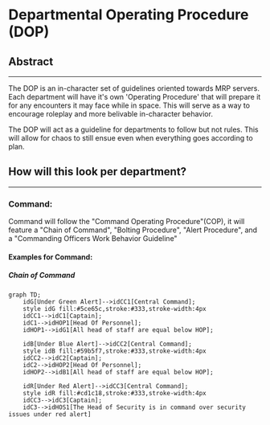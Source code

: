 # Departmental Operating Procedure (DOP)

## Abstract

--- 

The DOP is an in-character set of guidelines oriented towards MRP servers. Each department will have it's own 'Operating Procedure' that will prepare it for any encounters it may face while in space. This will serve as a way to encourage roleplay and more belivable in-character behavior. 

The DOP will act as a guideline for departments to follow but not rules. This will allow for chaos to still ensue even when everything goes according to plan. 

## How will this look per department?

---

### Command: 

Command will follow the "Command Operating Procedure"(COP), it will feature a "Chain of Command", "Bolting Procedure", "Alert Procedure", and a "Commanding Officers Work Behavior Guideline"

#### Examples for Command: 

##### Chain of Command 

```mermaid
graph TD;
    idG[Under Green Alert]-->idCC1[Central Command];
    style idG fill:#5ce65c,stroke:#333,stroke-width:4px
    idCC1-->idC1[Captain];
    idC1-->idHOP1[Head Of Personnel];
    idHOP1-->idG1[All head of staff are equal below HOP];

    idB[Under Blue Alert]-->idCC2[Central Command];
    style idB fill:#59b5f7,stroke:#333,stroke-width:4px
    idCC2-->idC2[Captain];
    idC2-->idHOP2[Head Of Personnel];
    idHOP2-->idB1[All head of staff are equal below HOP];

    idR[Under Red Alert]-->idCC3[Central Command];
    style idR fill:#cd1c18,stroke:#333,stroke-width:4px
    idCC3-->idC3[Captain];
    idC3-->idHOS1[The Head of Security is in command over security issues under red alert]

    
```
